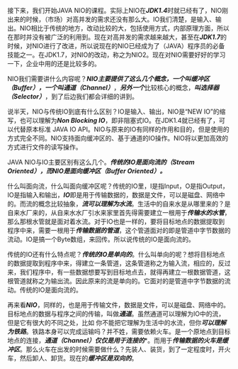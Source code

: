 接下来，我们开始JAVA NIO的课程。实际上NIO在***JDK1.4***时就已经有了，NIO刚出来的时候，（市场）对高并发的需求还没有那么大。IO我们清楚，是输入、输出。NIO相比于传统的地方，改动比较的大，包括使用方式，内部原理方面，所以在那时并没有被广泛的利用到。现在对高并发的需求越来越大，甚至在***JDK1.7***的时候，对NIO进行了改进，所以说现在的NIO已经成为了（JAVA）程序员的必备技能之一。在JDK1.7，对NIO的改动，称之为NIO2。现在对NIO需要好好的学习一下，企业中用的还是比较多的。

NIO我们需要讲什么内容呢？***NIO主要提供了这么几个概念，一个叫缓冲区（Buffer），一个叫通道（Channel）***，***另外一个***比较核心的概念，***叫选择器（Selector）***，到了后边我们都会详细的讲到。

说半天，NIO与传统IO到底有什么区别？IO是输入、输出，NIO是“NEW IO”的缩写，也可以理解为***Non Blocking IO***，即非阻塞式IO。在JDK1.4就已经有了，可以代替原本标准	JAVA IO API。NIO与原来的IO有同样的作用和目的，但是使用的方式完全不同。NIO支持面向缓冲区的、基于通道的IO操作。NIO将以更加高效的方式进行文件的读写操作。

JAVA NIO与IO主要区别有这么几个。***传统的IO是面向流的（Stream Oriented），而NIO是面向缓冲区（Buffer Oriented）。***

什么叫面向流，什么叫面向缓冲区呢？传统的IO里，I是指Input，O是指Output，IO是指输入和输出，***IO***即是用于传输数据的，数据是文件，可以是磁盘、网络中的。而流的概念比较抽象，***流可以理解为水流***。生活中的自来水是从哪里来的？是自来水厂来的，从自来水水厂引水来家里首先得需要建立一根用于***传输水的水管***，那么那根水管就是面对着水流。对于IO也是一样的，要将目标地点的数据提取到程序中来，需要一根用于***传输数据的管道***，这个管道面对的即是管道中字节数据的流动。IO是搞一个Byte数组，来回传。所以说传统的IO是面向流的。

传统的IO还有什么特点呢？***传统的IO是单向的***。什么叫单向的呢？想将目标地点的数据提取到程序中来，得建立一条管道，这条管道称之为输入流，相应的，反过来，我们程序中，有一些数据想要写到目标地点去，就得再建立一根数据管道，这根管道就称之为输出流。因此原来的流是单向的。它面对的是管道中字节数据的流动。传统的IO是面向流的。

再来看***NIO***，同样的，也是用于传输文件，数据是文件，可以是磁盘、网络中的。目标地点的数据与程序之间的传输，叫做***通道***。虽然通道可以理解为IO中的流，但是它有很大的不同之处，比如 你不能把它理解为生活中的水流，但你***可以理解为铁路***。铁路本身可以完成运输吗？并不姓，需要依赖火车。是一个原地点到目标地点的连接，***通道（Channel）仅仅是用于连接的****。而用于***传输数据的火车是缓冲区***。那么火车在出发的时候需要做什么？先装人、装货，到了一定程度时，开火车，然后卸人、卸货。现在的***缓冲区是双向的***。

